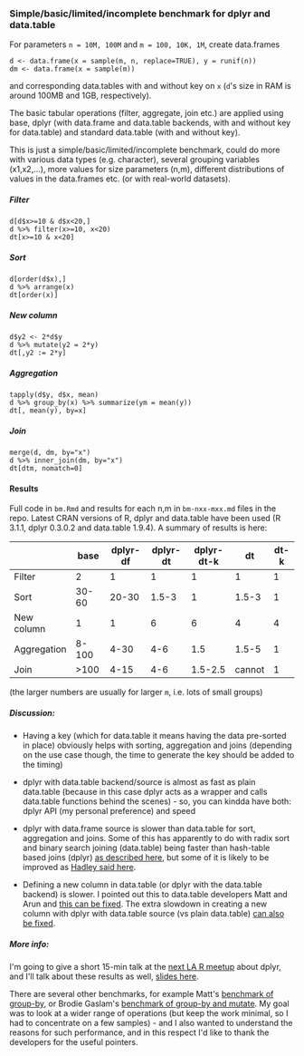 
### Simple/basic/limited/incomplete benchmark for dplyr and data.table 

For parameters `n = 10M, 100M` and `m = 100, 10K, 1M`, create data.frames
```{r eval=FALSE}
d <- data.frame(x = sample(m, n, replace=TRUE), y = runif(n))
dm <- data.frame(x = sample(m))
```
and corresponding data.tables with and without key on `x` (`d`'s size in RAM is
around 100MB and 1GB, respectively).

The basic tabular operations (filter, aggregate, join etc.) are applied using base, dplyr (with data.frame and data.table backends, with and without key for data.table) and standard data.table (with and without key).

This is just a simple/basic/limited/incomplete benchmark, could do more with various data types (e.g. character), several grouping variables (x1,x2,...), more values for size parameters (n,m), different distributions of values in the data.frames etc. (or with real-world datasets). 


##### Filter 

```{r eval=FALSE}
d[d$x>=10 & d$x<20,]
d %>% filter(x>=10, x<20)
dt[x>=10 & x<20]
```

##### Sort

```{r eval=FALSE}
d[order(d$x),]
d %>% arrange(x)
dt[order(x)]
```

##### New column

```{r eval=FALSE}
d$y2 <- 2*d$y
d %>% mutate(y2 = 2*y)
dt[,y2 := 2*y]
```

##### Aggregation

```{r eval=FALSE}
tapply(d$y, d$x, mean)
d %>% group_by(x) %>% summarize(ym = mean(y))
dt[, mean(y), by=x]
```

##### Join

```{r eval=FALSE}
merge(d, dm, by="x")
d %>% inner_join(dm, by="x")
dt[dtm, nomatch=0]
```


#### Results

Full code in `bm.Rmd` and results for each n,m in `bm-nxx-mxx.md` files in the repo. Latest CRAN 
versions of R, dplyr and data.table have been used (R 3.1.1, dplyr 0.3.0.2 and data.table 1.9.4). 
A summary of results is here:

|                 |    base     |   dplyr-df  |  dplyr-dt  |  dplyr-dt-k  |     dt     |     dt-k    |
| --------------- | ----------- | ----------- | ---------- | ------------ | ---------- |  ---------- |
| Filter          |     2       |     1       |     1      |      1       |      1     |       1     |
| Sort            |    30-60    |   20-30     |   1.5-3    |      1       |   1.5-3    |       1     |
| New column      |     1       |     1       |     6      |      6       |      4     |       4     |
| Aggregation     |    8-100    |    4-30     |    4-6     |     1.5      |   1.5-5    |       1     |
| Join            |    >100     |    4-15     |    4-6     |   1.5-2.5    |    cannot  |       1     |

(the larger numbers are usually for larger `m`, i.e. lots of small groups)


##### Discussion:

- Having a key (which for data.table it means having the data pre-sorted in place) obviously helps with
sorting, aggregation and joins (depending on the use case though, the time to generate the key 
should be added to the timing)

- dplyr with data.table backend/source is almost as fast as plain data.table (because in this case dplyr acts as a wrapper and calls data.table functions behind the scenes) - 
so, you can kindda have both: dplyr API (my personal preference) and speed

- dplyr with data.frame source is slower than data.table for sort, aggregation and joins. Some of
this has apparently to do with radix sort and binary search joining (data.table) being faster
than hash-table based joins (dplyr) [as described here](https://gist.github.com/arunsrinivasan/db6e1ce05227f120a2c9), but some of it is likely to be improved as [Hadley said here](https://twitter.com/hadleywickham/status/527162872200065025).

- Defining a new column in data.table (or dplyr with the data.table backend) is slower. I pointed out this to data.table developers Matt and Arun and [this can be fixed](https://github.com/Rdatatable/data.table/issues/921). The extra slowdown in creating a new column with dplyr with data.table source (vs plain data.table) [can also be fixed](https://github.com/hadley/dplyr/issues/614).

##### More info:

I'm going to give a short 15-min talk at the [next LA R meetup](http://datascience.la/la-r-meetup-november-11-highlights-from-the-user-2014-conference-part-2/) about dplyr, and I'll talk about
these results as well, [slides here](https://speakerdeck.com/datasciencela/szilard-pafka-dplyr-plus-basic-benchmark-la-r-meetup-nov-2014).

There are several other benchmarks, for example Matt's [benchmark of group-by](https://github.com/Rdatatable/data.table/wiki/Benchmarks-%3A-Grouping), or Brodie Gaslam's 
[benchmark of group-by and mutate](http://www.brodieg.com/?p=7). My goal was to look at a wider
range of operations (but keep the work minimal, so I had to concentrate on a few samples) - 
and I also wanted to understand the reasons for such performance, and in this respect I'd like
to thank the developers for the useful pointers.

